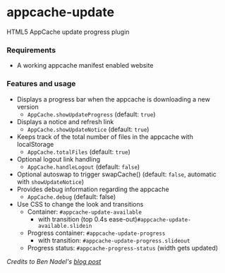 appcache-update
===============

HTML5 AppCache update progress plugin


### Requirements ###

* A working appcache manifest enabled website


### Features and usage ###

* Displays a progress bar when the appcache is downloading a new version
  * <code>AppCache.showUpdateProgress</code> (default: <code>true</code>)
* Displays a notice and refresh link
  * <code>AppCache.showUpdateNotice</code> (default: <code>true</code>)
* Keeps track of the total number of files in the appcache with localStorage
  * <code>AppCache.totalFiles</code> (default: <code>true</code>)
* Optional logout link handling
  * <code>AppCache.handleLogout</code> (default: <code>false</code>)
* Optional autoswap to trigger swapCache() (default: <code>false</code>, automatic with <code>showUpdateNotice</code>)
* Provides debug information regarding the appcache
  * <code>AppCache.debug</code> (default: false)
* Use CSS to change the look and transitions
  * Container: <code>#appcache-update-available</code>
    * with transition (top 0.4s ease-out)<code>#appcache-update-available.slidein</code>
  * Progress container: <code>#appcache-update-progress</code>
    * with transition: <code>#appcache-update-progress.slideout</code>
  * Progress status: <code>#appcache-progress-status</code> (width gets updated)


*Credits to Ben Nadel's [blog post](http://www.bennadel.com/blog/2029-Using-HTML5-Offline-Application-Cache-Events-In-Javascript.htm)*  
